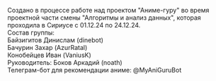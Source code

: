 Создано в процессе работе над проектом "Аниме-гуру" во время проектной части смены "Алгоритмы и анализ данных", которая проходила в Сириусе с 01.12.24 по 24.12.24. <br>
Состав группы: <br>
Байзигитов Динислам (dinebot) <br>
Бачурин Захар (AzurRatal) <br>
Конобейцев Иван (VaniusK) <br>
Руководитель: Боков Аркадий (noath) <br>
Телеграм-бот для рекомендации аниме: @MyAniGuruBot